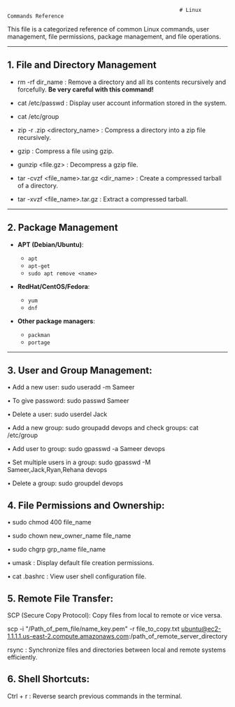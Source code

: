                                                            # Linux Commands Reference

This file is a categorized reference of common Linux commands, user management, file permissions, package management, and file operations.

---

## 1. File and Directory Management

- rm -rf dir_name : Remove a directory and all its contents recursively and forcefully. **Be very careful with this command!**

- cat /etc/passwd : Display user account information stored in the system.
- cat /etc/group

- zip -r <name>.zip <directory_name> :  Compress a directory into a zip file recursively.

- gzip <file> : Compress a file using gzip.

- gunzip <file.gz> : Decompress a gzip file.

- tar -cvzf <file_name>.tar.gz <dir_name> : Create a compressed tarball of a directory.

- tar -xvzf <file_name>.tar.gz : Extract a compressed tarball.

---

## 2. Package Management

- **APT (Debian/Ubuntu)**:
  - `apt`  
  - `apt-get`  
  - `sudo apt remove <name>`  

- **RedHat/CentOS/Fedora**:
  - `yum`  
  - `dnf`  

- **Other package managers**:
  - `packman`  
  - `portage`  

---

## 3. User and Group Management:

•	Add a new user:  sudo useradd -m Sameer

•	To give password:  sudo passwd Sameer

•	Delete a user: sudo userdel Jack

•	Add a new group: sudo groupadd devops and check groups: cat /etc/group

•	Add user to group: sudo gpasswd -a Sameer devops

•	Set multiple users in a group: sudo gpasswd -M Sameer,Jack,Ryan,Rehana devops

•	Delete a group: sudo groupdel devops


## 4. File Permissions and Ownership:

•	sudo chmod 400 file_name

•	sudo chown new_owner_name file_name

•	sudo chgrp grp_name file_name

•	umask : Display default file creation permissions.

•	cat .bashrc : View user shell configuration file.


## 5. Remote File Transfer:

SCP (Secure Copy Protocol): Copy files from local to remote or vice versa.

scp -i "/Path_of_pem_file/name_key.pem" -r file_to_copy.txt ubuntu@ec2-1.1.1.1.us-east-2.compute.amazonaws.com:/path_of_remote_server_directory

rsync : Synchronize files and directories between local and remote systems efficiently.


## 6. Shell Shortcuts:

Ctrl + r : Reverse search previous commands in the terminal.

